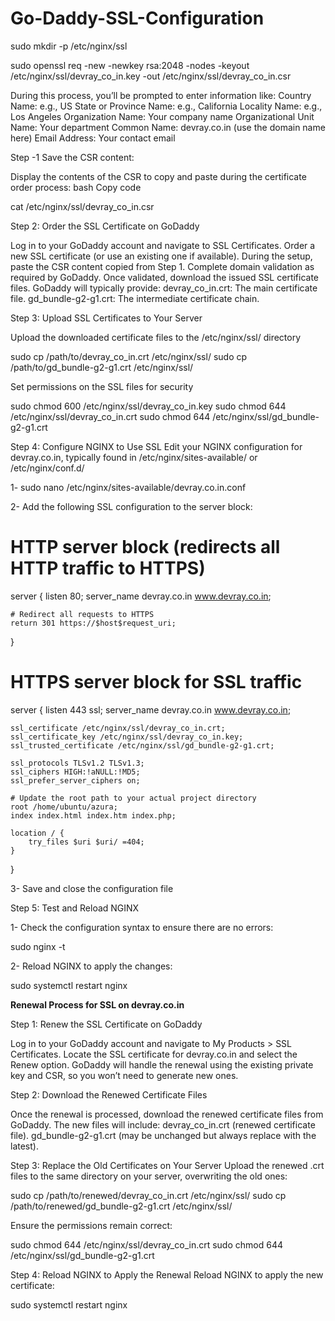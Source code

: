 # Go-Daddy-SSL-Configuration

sudo mkdir -p /etc/nginx/ssl

sudo openssl req -new -newkey rsa:2048 -nodes -keyout /etc/nginx/ssl/devray_co_in.key -out /etc/nginx/ssl/devray_co_in.csr

During this process, you’ll be prompted to enter information like:
Country Name: e.g., US
State or Province Name: e.g., California
Locality Name: e.g., Los Angeles
Organization Name: Your company name
Organizational Unit Name: Your department
Common Name: devray.co.in (use the domain name here)
Email Address: Your contact email


Step -1 Save the CSR content:

Display the contents of the CSR to copy and paste during the certificate order process:
bash
Copy code

cat /etc/nginx/ssl/devray_co_in.csr

Step 2: Order the SSL Certificate on GoDaddy

Log in to your GoDaddy account and navigate to SSL Certificates.
Order a new SSL certificate (or use an existing one if available).
During the setup, paste the CSR content copied from Step 1.
Complete domain validation as required by GoDaddy.
Once validated, download the issued SSL certificate files. GoDaddy will typically provide:
devray_co_in.crt: The main certificate file.
gd_bundle-g2-g1.crt: The intermediate certificate chain.

Step 3: Upload SSL Certificates to Your Server

Upload the downloaded certificate files to the /etc/nginx/ssl/ directory

sudo cp /path/to/devray_co_in.crt /etc/nginx/ssl/
sudo cp /path/to/gd_bundle-g2-g1.crt /etc/nginx/ssl/

Set permissions on the SSL files for security

sudo chmod 600 /etc/nginx/ssl/devray_co_in.key
sudo chmod 644 /etc/nginx/ssl/devray_co_in.crt
sudo chmod 644 /etc/nginx/ssl/gd_bundle-g2-g1.crt

Step 4: Configure NGINX to Use SSL
Edit your NGINX configuration for devray.co.in, typically found in /etc/nginx/sites-available/ or /etc/nginx/conf.d/

1- sudo nano /etc/nginx/sites-available/devray.co.in.conf

2- Add the following SSL configuration to the server block:

  # HTTP server block (redirects all HTTP traffic to HTTPS)
server {
    listen 80;
    server_name devray.co.in www.devray.co.in;
    
    # Redirect all requests to HTTPS
    return 301 https://$host$request_uri;
}

# HTTPS server block for SSL traffic
server {
    listen 443 ssl;
    server_name devray.co.in www.devray.co.in;

    ssl_certificate /etc/nginx/ssl/devray_co_in.crt;
    ssl_certificate_key /etc/nginx/ssl/devray_co_in.key;
    ssl_trusted_certificate /etc/nginx/ssl/gd_bundle-g2-g1.crt;

    ssl_protocols TLSv1.2 TLSv1.3;
    ssl_ciphers HIGH:!aNULL:!MD5;
    ssl_prefer_server_ciphers on;

    # Update the root path to your actual project directory
    root /home/ubuntu/azura;
    index index.html index.htm index.php;

    location / {
        try_files $uri $uri/ =404;
    }
}

3- Save and close the configuration file


Step 5: Test and Reload NGINX

1- Check the configuration syntax to ensure there are no errors:

   sudo nginx -t

2- Reload NGINX to apply the changes:

   sudo systemctl restart nginx



**Renewal Process for SSL on devray.co.in**

Step 1: Renew the SSL Certificate on GoDaddy

Log in to your GoDaddy account and navigate to My Products > SSL Certificates.
Locate the SSL certificate for devray.co.in and select the Renew option.
GoDaddy will handle the renewal using the existing private key and CSR, so you won’t need to generate new ones.

Step 2: Download the Renewed Certificate Files

Once the renewal is processed, download the renewed certificate files from GoDaddy. The new files will include:
devray_co_in.crt (renewed certificate file).
gd_bundle-g2-g1.crt (may be unchanged but always replace with the latest).


Step 3: Replace the Old Certificates on Your Server
Upload the renewed .crt files to the same directory on your server, overwriting the old ones:

sudo cp /path/to/renewed/devray_co_in.crt /etc/nginx/ssl/
sudo cp /path/to/renewed/gd_bundle-g2-g1.crt /etc/nginx/ssl/

Ensure the permissions remain correct:

sudo chmod 644 /etc/nginx/ssl/devray_co_in.crt
sudo chmod 644 /etc/nginx/ssl/gd_bundle-g2-g1.crt


Step 4: Reload NGINX to Apply the Renewal
Reload NGINX to apply the new certificate:

sudo systemctl restart nginx





   

 




